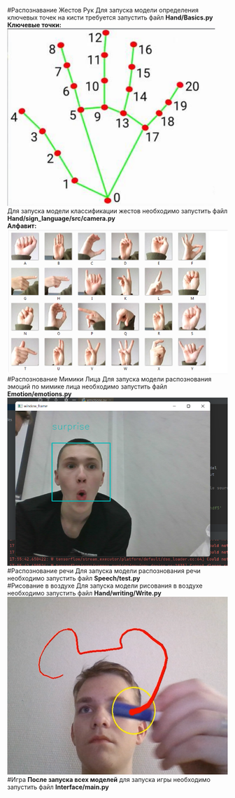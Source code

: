 #Распознавание Жестов Рук
Для запуска модели определения ключевых точек на кисти требуется запустить файл **Hand/Basics.py**  
**Ключевые точки:**
![](images/control.png)  
Для запуска модели классификации жестов необходимо запустить файл **Hand/sign_language/src/camera.py**  
**Алфавит:** ![](Hand\sign_language\alpha.png)
#Распознование Мимики Лица
Для запуска модели распознования эмоций по мимике лица необходимо запустить файл **Emotion/emotions.py**  
![](images\surprise.png)
#Распознование речи
Для запуска модели распознования речи необходимо запустить файл **Speech/test.py**  
#Рисование в воздухе
Для запуска модели рисования в воздухе необходимо запустить файл **Hand/writing/Write.py**
![img.png](images/img.png)
#Игра
**После запуска всех моделей** для запуска игры необходимо запустить файл **Interface/main.py**